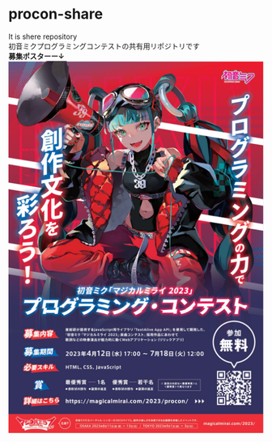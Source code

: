 # procon-share
It is shere repository<br>
初音ミクプログラミングコンテストの共有用リポジトリです<br>
<b>募集ポスターー↓<b><br>
<img src='https://github.com/TUBUAN-39/procon-share/blob/main/procon-poster.png'>
